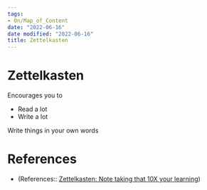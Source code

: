 ```yaml
---
tags:
- On/Map_of_Content
date: "2022-06-16"
date modified: "2022-06-16"
title: Zettelkasten
---
```


# Zettelkasten
Encourages you to
- Read a lot
- Write a lot

Write things in your own words

# References
- (References:: [Zettelkasten: Note taking that 10X your learning](https://www.youtube.com/watch?v=eLr5Gaxd5Kg))
